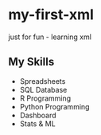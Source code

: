 # my-first-xml
just for fun - learning xml

## My Skills

- Spreadsheets
- SQL Database
- R Programming
- Python Programming 
- Dashboard
- Stats & ML


